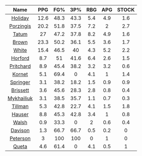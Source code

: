 |                                     Name                                     |  PPG  |  FG%  |  3P%  |  RBG  |  APG  |  STOCK  |
|:----------------------------------------------------------------------------:|:-----:|:-----:|:-----:|:-----:|:-----:|:-------:|
|      [Holiday](https://www.espn.com/nba/player/_/id/3995/jrue-holiday)       | 12.6  | 48.3  | 43.3  |  5.4  |  4.9  |   1.6   |
| [Porzingis](https://www.espn.com/nba/player/_/id/3102531/kristaps-porzingis) | 20.2  | 51.8  | 37.5  |  7.2  |   2   |   2.7   |
|      [Tatum](https://www.espn.com/nba/player/_/id/4065648/jayson-tatum)      |  27   | 47.2  | 37.8  |  8.2  |  4.9  |   1.6   |
|      [Brown](https://www.espn.com/nba/player/_/id/3917376/jaylen-brown)      | 23.3  | 50.2  | 36.1  |  5.5  |  3.6  |   1.7   |
|     [White](https://www.espn.com/nba/player/_/id/3078576/derrick-white)      | 15.4  | 46.5  |  40   |  4.3  |  5.2  |   2.2   |
|       [Horford](https://www.espn.com/nba/player/_/id/3213/al-horford)        |  8.7  |  51   | 41.6  |  6.4  |  2.6  |   1.5   |
|  [Pritchard](https://www.espn.com/nba/player/_/id/4066354/payton-pritchard)  |  8.9  | 45.4  | 38.2  |  3.2  |  3.2  |   0.6   |
|      [Kornet](https://www.espn.com/nba/player/_/id/3064560/luke-kornet)      |  5.1  | 69.4  |   0   |  4.1  |   1   |   1.4   |
|   [Springer](https://www.espn.com/nba/player/_/id/4432164/jaden-springer)    |  3.1  | 38.2  | 18.2  |  1.5  |  0.9  |   0.9   |
|   [Brissett](https://www.espn.com/nba/player/_/id/4278031/oshae-brissett)    |  3.6  | 45.6  | 28.3  |  2.8  |  0.8  |   0.4   |
|  [Mykhailiuk](https://www.espn.com/nba/player/_/id/3133602/svi-mykhailiuk)   |  3.1  | 38.5  | 35.7  |  1.1  |  0.7  |   0.3   |
|    [Tillman](https://www.espn.com/nba/player/_/id/4277964/xavier-tillman)    |  5.3  | 42.8  | 22.7  |  4.1  |  1.5  |   1.8   |
|      [Hauser](https://www.espn.com/nba/player/_/id/4065804/sam-hauser)       |  8.8  | 45.3  | 42.8  |  3.4  |   1   |   0.8   |
|      [Walsh](https://www.espn.com/nba/player/_/id/4683689/jordan-walsh)      |  0.9  | 33.3  |   0   |   2   |  0.6  |   0.4   |
|      [Davison](https://www.espn.com/nba/player/_/id/4576085/jd-davison)      |  1.3  | 66.7  | 66.7  |  0.5  |  0.2  |    0    |
|    [Peterson](https://www.espn.com/nba/player/_/id/4397689/drew-peterson)    |   3   |  100  |  100  |   0   |   1   |    0    |
|     [Queta](https://www.espn.com/nba/player/_/id/4397424/neemias-queta)      |  4.6  | 61.4  |   0   |  4.1  |  0.5  |    1    |